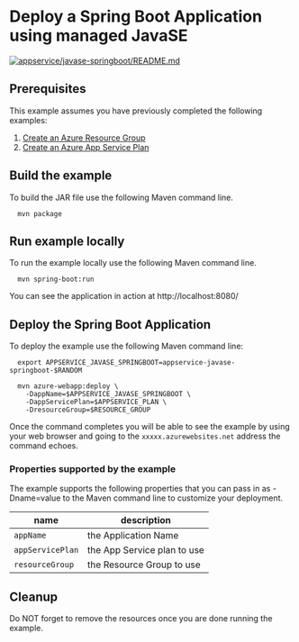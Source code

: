 
# Deploy a Spring Boot Application using managed JavaSE

[![appservice/javase-springboot/README.md](https://github.com/Azure-Samples/java-on-azure-examples/actions/workflows/appservice_javase-springboot_README_md.yml/badge.svg)](https://github.com/Azure-Samples/java-on-azure-examples/actions/workflows/appservice_javase-springboot_README_md.yml)

## Prerequisites

This example assumes you have previously completed the following examples:

1. [Create an Azure Resource Group](../../group/create/README.md)
1. [Create an Azure App Service Plan](../create-plan/README.md)

<!-- workflow.cron(0 16 * * 5) -->
<!-- workflow.include(../create-plan/README.md) -->

## Build the example

To build the JAR file use the following Maven command line.

<!-- workflow.run() 

  cd appservice/javase-springboot

  -->

````shell
  mvn package
````

## Run example locally

To run the example locally use the following Maven command line.

<!-- workflow.skip() -->
````shell
  mvn spring-boot:run
````

You can see the application in action at http://localhost:8080/

## Deploy the Spring Boot Application

To deploy the example use the following Maven command line:

````shell
  export APPSERVICE_JAVASE_SPRINGBOOT=appservice-javase-springboot-$RANDOM

  mvn azure-webapp:deploy \
    -DappName=$APPSERVICE_JAVASE_SPRINGBOOT \
    -DappServicePlan=$APPSERVICE_PLAN \
    -DresourceGroup=$RESOURCE_GROUP
````

<!-- workflow.run()

  sleep 240
  cd ../..

  -->

Once the command completes you will be able to see the example by using your 
web browser and going to the ```xxxxx.azurewebsites.net``` address the command
echoes.

<!-- workflow.directOnly() 

  export RESULT=$(az webapp show --resource-group $RESOURCE_GROUP --name $APPSERVICE_JAVASE_SPRINGBOOT --output tsv --query state)
  if [[ "$RESULT" != Running ]]; then
    echo 'Web application is NOT running'
    az group delete --name $RESOURCE_GROUP --yes || true
    exit 1
  fi
  export URL=https://$(az webapp show --resource-group $RESOURCE_GROUP --name $APPSERVICE_JAVASE_SPRINGBOOT --output tsv --query defaultHostName)
  export RESULT=$(curl $URL)
  az group delete --name $RESOURCE_GROUP --yes || true
  if [[ "$RESULT" != *"Hello World"* ]]; then
    echo "Response did not contain 'Hello World'"
    exit 1
  fi

  -->

### Properties supported by the example

The example supports the following properties that you can pass in as
-Dname=value to the Maven command line to customize your deployment.

| name                   | description                  |
|------------------------|------------------------------|
| `appName`              | the Application Name         |
| `appServicePlan`       | the App Service plan to use  |
| `resourceGroup`        | the Resource Group to use    |

## Cleanup

Do NOT forget to remove the resources once you are done running the example.

